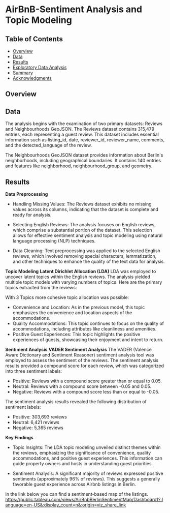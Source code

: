 # AirBnB-Sentiment Analysis and Topic Modeling

## Table of Contents
- [Overview](#overview)
- [Data](#data)
- [Results](#results)
- [Exploratory Data Analysis](#ExploratoryDataAnalysis)
- [Summary](#summary)
- [Acknowledgments](#acknowledgments)

## Overview


## Data
The analysis begins with the examination of two primary datasets: Reviews and Neighbourhoods GeoJSON. The Reviews dataset contains 315,479 entries, each representing a guest review. This dataset includes essential information such as listing_id, date, reviewer_id, reviewer_name, comments, and the detected_language of the review.

The Neighbourhoods GeoJSON dataset provides information about Berlin's neighborhoods, including geographical boundaries. It contains 140 entries and features like neighborhood, neighbourhood_group, and geometry.

## Results
**Data Preprocessing**
- Handling Missing Values:
The Reviews dataset exhibits no missing values across its columns, indicating that the dataset is complete and ready for analysis.

- Selecting English Reviews:
The analysis focuses on English reviews, which comprise a substantial portion of the dataset. This selection allows for effective sentiment analysis and topic modeling using natural language processing (NLP) techniques.

- Data Cleaning:
Text preprocessing was applied to the selected English reviews, which involved removing special characters, lemmatization, and other techniques to enhance the quality of the text data for analysis.

**Topic Modeling**
**Latent Dirichlet Allocation (LDA)**
LDA was employed to uncover latent topics within the English reviews. The analysis yielded multiple topic models with varying numbers of topics. Here are the primary topics extracted from the reviews:

With 3 Topics more cohesive topic allocation was possible:

- Convenience and Location: As in the previous model, this topic emphasizes the convenience and location aspects of the accommodations.
- Quality Accommodations: This topic continues to focus on the quality of accommodations, including attributes like cleanliness and amenities.
- Positive Guest Experiences: This topic highlights the positive experiences of guests, showcasing their enjoyment and intent to return.

**Sentiment Analysis**
**VADER Sentiment Analysis**
The VADER (Valence Aware Dictionary and Sentiment Reasoner) sentiment analysis tool was employed to assess the sentiment of the reviews. The sentiment analysis results provided a compound score for each review, which was categorized into three sentiment labels:

- Positive: Reviews with a compound score greater than or equal to 0.05.
- Neutral: Reviews with a compound score between -0.05 and 0.05.
- Negative: Reviews with a compound score less than or equal to -0.05.

The sentiment analysis results revealed the following distribution of sentiment labels:
- Positive: 303,693 reviews
- Neutral: 6,421 reviews
- Negative: 5,365 reviews

**Key Findings**
- Topic Insights: The LDA topic modeling unveiled distinct themes within the reviews, emphasizing the significance of convenience, quality accommodations, and positive guest experiences. This information can guide property owners and hosts in understanding guest priorities.

- Sentiment Analysis: A significant majority of reviews expressed positive sentiments (approximately 96% of reviews). This suggests a generally favorable guest experience across Airbnb listings in Berlin.

In the link below you can find a sentiment-based map of the listings.
https://public.tableau.com/views/AirBnbBerlinSentimentMap/Dashboard1?:language=en-US&:display_count=n&:origin=viz_share_link





